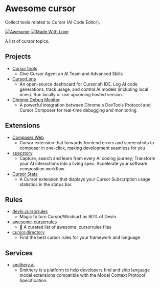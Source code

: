 # Awesome cursor

Collect tools related to Cursor (AI Code Editor).

[![Awesome](https://cdn.rawgit.com/sindresorhus/awesome/d7305f38d29fed78fa85652e3a63e154dd8e8829/media/badge.svg)](https://github.com/sindresorhus/awesome) 
[![Made With Love](https://img.shields.io/badge/Made%20With-Love-orange.svg)](https://github.com/hao-ji-xing/awesome-cursor)

A list of cursor topics.

## Projects
- [Cursor tools](https://github.com/eastlondoner/cursor-tools)
  * Give Cursor Agent an AI Team and Advanced Skills
- [CursorLens](https://github.com/HamedMP/CursorLens)
  * An open-source dashboard for Cursor.sh IDE. Log AI code generations, track usage, and control AI models (including local ones). Run locally or use upcoming hosted version.
- [Chrome Debug Monitor](https://github.com/Maxteabag/cursor-chrome-composer)
  * A powerful integration between Chrome's DevTools Protocol and Cursor Composer for real-time debugging and monitoring.


## Extensions

- [Composer Web](https://github.com/saketsarin/composer-web)
  * Cursor extension that forwards frontend errors and screenshots to composer in one-click, making development seamless for you
- [specstory](https://github.com/specstoryai/getspecstory)
  * Capture, search and learn from every AI coding journey; Transform your AI interactions into a living spec. Accelerate your software composition workflow.
- [Cursor Stats](https://github.com/Dwtexe/cursor-stats)
  * A Cursor extension that displays your Cursor Subscription usage statistics in the status bar.
 
## Rules

- [devin.cursorrules](https://github.com/grapeot/devin.cursorrules)
  * Magic to turn Cursor/Windsurf as 90% of Devin
- [awesome-cursorrules](https://github.com/PatrickJS/awesome-cursorrules)
  * 📄 A curated list of awesome .cursorrules files
- [cursor.directory](https://github.com/pontusab/cursor.directory)
  * Find the best cursor rules for your framework and language
 
## Services

- [smithery.ai](https://smithery.ai/)
  * Smithery is a platform to help developers find and ship language model extensions compatible with the Model Context Protocol Specification.
